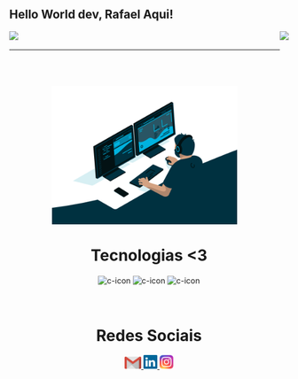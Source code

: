 ## Hello World dev, Rafael Aqui!

<div>
  <img  height="180em" src="https://github-readme-stats.vercel.app/api?username=rafaeldevjvr&show_icons=true&theme=one_dark_pro&include_all_commits=true&count_private=true"/>
  <img align="right" height="100em" src="https://github-readme-stats.vercel.app/api/top-langs/?username=rafaeldevjvr&layout=compact&langs_count=16&theme=great-gatsby"/>
  <hr>
</div>
<div  align="center"> 
  <br>
  <div style="display: inline_block"><br>
    <br>
    <img align="center" height="250" alt="coding-time" src="code.gif">
    <br>
     <h1 align="center">Tecnologias <3</h1> 
    <img align="center" height="30" width="40" alt="c-icon" src="https://raw.githubusercontent.com/jmnote/z-icons/master/svg/c.svg">
    <img align="center" height="30" width="40" alt="c-icon" src="https://raw.githubusercontent.com/jmnote/z-icons/master/svg/java.svg">
    <img align="center" height="30" width="40" alt="c-icon" src="https://raw.githubusercontent.com/jmnote/z-icons/master/svg/php.svg">
   </div>       
   <br>
   <br>    
  <h1 align="center">Redes Sociais</h1>
    <a href = "mailto: rafaeldevprintln@gmail.com">
      <img width="30" src="gmail.svg">
    </a>
    <a href = "https://www.linkedin.com/in/rafael-rosa-369676280/">
      <img width="25" src="linkedin.svg">
    </a>
    <a href = "https://www.instagram.com/rafhael_dev/">
      <img width="25" src="instagram.png">
    </a>
</div>
<br>
<br>
